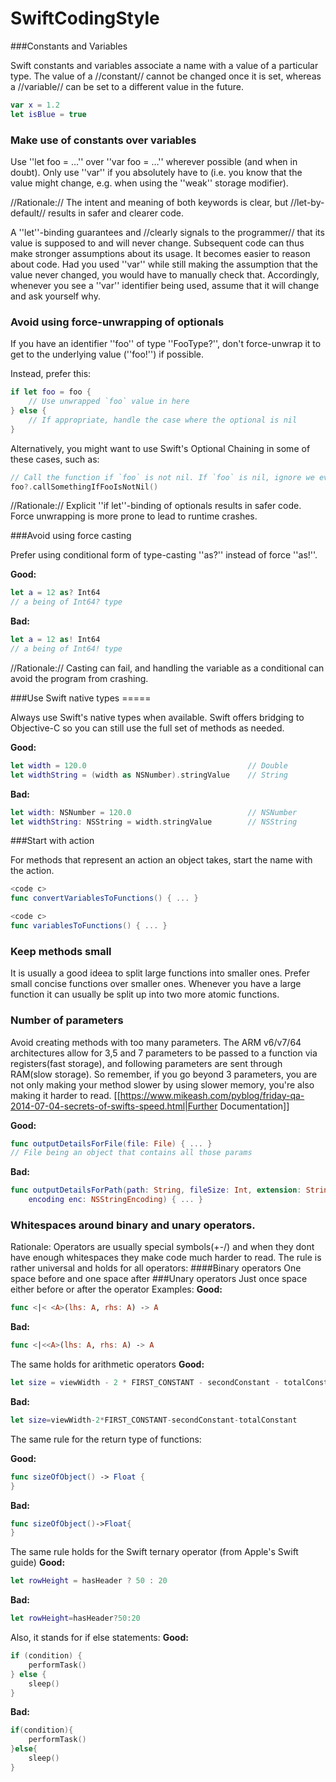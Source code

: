 # SwiftCodingStyle

###Constants and Variables 

Swift constants and variables associate a name with a value of a particular type. The value of a //constant// cannot be changed once it is set, whereas a //variable// can be set to a different value in the future.
```swift
var x = 1.2
let isBlue = true
```
### Make use of constants over variables 

Use ''let foo = …'' over ''var foo = …'' wherever possible (and when in doubt). Only use ''var'' if you absolutely have to (i.e. you know that the value might change, e.g. when using the ''weak'' storage modifier).

//Rationale:// The intent and meaning of both keywords is clear, but //let-by-default// results in safer and clearer code.

A ''let''-binding guarantees and //clearly signals to the programmer// that its value is supposed to and will never change. Subsequent code can thus make stronger assumptions about its usage.
It becomes easier to reason about code. Had you used ''var'' while still making the assumption that the value never changed, you would have to manually check that.
Accordingly, whenever you see a ''var'' identifier being used, assume that it will change and ask yourself why.

### Avoid using force-unwrapping of optionals

If you have an identifier ''foo'' of type ''FooType?'', don't force-unwrap it to get to the underlying value (''foo!'') if possible.

Instead, prefer this:

```swift
if let foo = foo {
    // Use unwrapped `foo` value in here
} else {
    // If appropriate, handle the case where the optional is nil
}
```
Alternatively, you might want to use Swift's Optional Chaining in some of these cases, such as:

```swift
// Call the function if `foo` is not nil. If `foo` is nil, ignore we ever tried to make the call
foo?.callSomethingIfFooIsNotNil()
```
//Rationale:// Explicit ''if let''-binding of optionals results in safer code. Force unwrapping is more prone to lead to runtime crashes.

###Avoid using force casting

Prefer using conditional form of type-casting ''as?'' instead of force ''as!''.

**Good:**
```swift
let a = 12 as? Int64
// a being of Int64? type
```

**Bad:**
```swift
let a = 12 as! Int64
// a being of Int64! type
```

//Rationale:// Casting can fail, and handling the variable as a conditional can avoid the program from crashing.


###Use Swift native types =====

Always use Swift's native types when available. Swift offers bridging to Objective-C so you can still use the full set of methods as needed.

**Good:**
```swift
let width = 120.0                                    // Double
let widthString = (width as NSNumber).stringValue    // String
```

**Bad:**
```swift
let width: NSNumber = 120.0                          // NSNumber
let widthString: NSString = width.stringValue        // NSString
```


###Start with action

For methods that represent an action an object takes, start the name with the action.

```swift
<code c>
func convertVariablesToFunctions() { ... }
```

```swift
<code c>
func variablesToFunctions() { ... }
```


### Keep methods small

It is usually a good ideea to split large functions into smaller ones.  Prefer small concise functions over smaller ones.
Whenever you have a large function it can usually be split up into two more atomic functions. 


### Number of parameters
Avoid creating methods with too many parameters. The ARM v6/v7/64 architectures allow for 3,5 and 7 parameters to be passed to a function via registers(fast storage), and following parameters are sent through RAM(slow storage). So remember, if you go beyond 3 parameters, you are not only making your method slower by using slower memory, you're also making it harder to read. 
[[https://www.mikeash.com/pyblog/friday-qa-2014-07-04-secrets-of-swifts-speed.html|Further Documentation]]

**Good:**
```swift
func outputDetailsForFile(file: File) { ... }
// File being an object that contains all those params
```

**Bad:**
```swift
func outputDetailsForPath(path: String, fileSize: Int, extension: String,
    encoding enc: NSStringEncoding) { ... }
```


### Whitespaces around binary and unary operators.
Rationale: Operators are usually special symbols(+-/)  and when they dont have enough whitespaces they make code much harder to read. The rule is rather universal and holds for all operators:
####Binary operators
One space before and one space after
###Unary operators 
Just once space either before or after the operator
Examples:
**Good:**
```swift
func <|< <A>(lhs: A, rhs: A) -> A
```
**Bad:**
```swift
func <|<<A>(lhs: A, rhs: A) -> A
```
The same holds for arithmetic operators
**Good:**
```swift
let size = viewWidth - 2 * FIRST_CONSTANT - secondConstant - totalConstant
```
**Bad:**
```swift
let size=viewWidth-2*FIRST_CONSTANT-secondConstant-totalConstant
```

The same rule for the return type of functions:

**Good:**
```swift
func sizeOfObject() -> Float {
}
```
**Bad:**
```swift
func sizeOfObject()->Float{
}
```

The same rule holds for the Swift ternary operator (from Apple's Swift guide)
**Good:**
```swift
let rowHeight = hasHeader ? 50 : 20
```
**Bad:**
```swift
let rowHeight=hasHeader?50:20
```

Also, it stands for if else statements:
**Good:**
```swift
if (condition) {
    performTask()
} else {
    sleep()
}
```
**Bad:**
```swift
if(condition){
    performTask()
}else{
    sleep()
}
```
